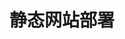 ---
title: '静态网站部署'
pageInfo: false
comment: false
editLink: false
toc: false
icon: edit
article: false
index: false
---